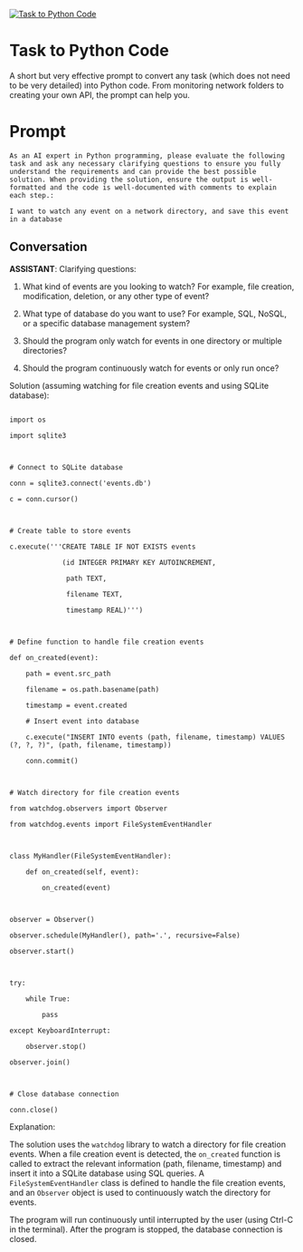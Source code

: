 
[![Task to Python Code](https://flow-prompt-covers.s3.us-west-1.amazonaws.com/icon/minimalist/mini_5.png)]()
# Task to Python Code 
A short but very effective prompt to convert any task (which does not need to be very detailed) into Python code. From monitoring network folders to creating your own API, the prompt can help you.

# Prompt

```
As an AI expert in Python programming, please evaluate the following task and ask any necessary clarifying questions to ensure you fully understand the requirements and can provide the best possible solution. When providing the solution, ensure the output is well-formatted and the code is well-documented with comments to explain each step.: 

I want to watch any event on a network directory, and save this event in a database
```

## Conversation

**ASSISTANT**: Clarifying questions: 

1. What kind of events are you looking to watch? For example, file creation, modification, deletion, or any other type of event?

2. What type of database do you want to use? For example, SQL, NoSQL, or a specific database management system?

3. Should the program only watch for events in one directory or multiple directories?

4. Should the program continuously watch for events or only run once?



Solution (assuming watching for file creation events and using SQLite database):



```

import os

import sqlite3



# Connect to SQLite database

conn = sqlite3.connect('events.db')

c = conn.cursor()



# Create table to store events

c.execute('''CREATE TABLE IF NOT EXISTS events

             (id INTEGER PRIMARY KEY AUTOINCREMENT,

              path TEXT,

              filename TEXT,

              timestamp REAL)''')



# Define function to handle file creation events

def on_created(event):

    path = event.src_path

    filename = os.path.basename(path)

    timestamp = event.created

    # Insert event into database

    c.execute("INSERT INTO events (path, filename, timestamp) VALUES (?, ?, ?)", (path, filename, timestamp))

    conn.commit()



# Watch directory for file creation events

from watchdog.observers import Observer

from watchdog.events import FileSystemEventHandler



class MyHandler(FileSystemEventHandler):

    def on_created(self, event):

        on_created(event)



observer = Observer()

observer.schedule(MyHandler(), path='.', recursive=False)

observer.start()



try:

    while True:

        pass

except KeyboardInterrupt:

    observer.stop()

observer.join()



# Close database connection

conn.close()

```



Explanation:



The solution uses the `watchdog` library to watch a directory for file creation events. When a file creation event is detected, the `on_created` function is called to extract the relevant information (path, filename, timestamp) and insert it into a SQLite database using SQL queries. A `FileSystemEventHandler` class is defined to handle the file creation events, and an `Observer` object is used to continuously watch the directory for events.



The program will run continuously until interrupted by the user (using Ctrl-C in the terminal). After the program is stopped, the database connection is closed.


